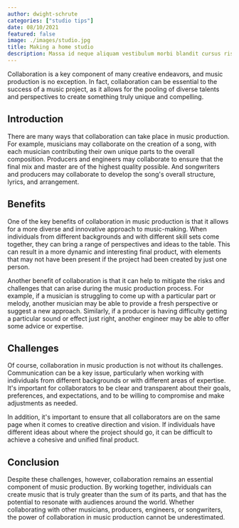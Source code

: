```yaml
---
author: dwight-schrute
categories: ["studio tips"]
date: 08/10/2021
featured: false
image: ./images/studio.jpg
title: Making a home studio
description: Massa id neque aliquam vestibulum morbi blandit cursus risus at.
---
```


Collaboration is a key component of many creative endeavors, and music production is no exception. In fact, collaboration can be essential to the success of a music project, as it allows for the pooling of diverse talents and perspectives to create something truly unique and compelling.

## Introduction

There are many ways that collaboration can take place in music production. For example, musicians may collaborate on the creation of a song, with each musician contributing their own unique parts to the overall composition. Producers and engineers may collaborate to ensure that the final mix and master are of the highest quality possible. And songwriters and producers may collaborate to develop the song's overall structure, lyrics, and arrangement.

## Benefits

One of the key benefits of collaboration in music production is that it allows for a more diverse and innovative approach to music-making. When individuals from different backgrounds and with different skill sets come together, they can bring a range of perspectives and ideas to the table. This can result in a more dynamic and interesting final product, with elements that may not have been present if the project had been created by just one person.

Another benefit of collaboration is that it can help to mitigate the risks and challenges that can arise during the music production process. For example, if a musician is struggling to come up with a particular part or melody, another musician may be able to provide a fresh perspective or suggest a new approach. Similarly, if a producer is having difficulty getting a particular sound or effect just right, another engineer may be able to offer some advice or expertise.

## Challenges

Of course, collaboration in music production is not without its challenges. Communication can be a key issue, particularly when working with individuals from different backgrounds or with different areas of expertise. It's important for collaborators to be clear and transparent about their goals, preferences, and expectations, and to be willing to compromise and make adjustments as needed.

In addition, it's important to ensure that all collaborators are on the same page when it comes to creative direction and vision. If individuals have different ideas about where the project should go, it can be difficult to achieve a cohesive and unified final product.

## Conclusion

Despite these challenges, however, collaboration remains an essential component of music production. By working together, individuals can create music that is truly greater than the sum of its parts, and that has the potential to resonate with audiences around the world. Whether collaborating with other musicians, producers, engineers, or songwriters, the power of collaboration in music production cannot be underestimated.
